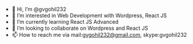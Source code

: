 - 👋 Hi, I’m @gvgohil232
- 👀 I’m interested in Web Development with Wordpress, React JS
- 🌱 I’m currently learning React JS Advanced
- 💞️ I’m looking to collaborate on Wordpress and React JS
- 📫 How to reach me via mail:gvgohil232@gmail.com, skype:gvgohil232

<!---
gvgohil232/gvgohil232 is a ✨ special ✨ repository because its `README.md` (this file) appears on your GitHub profile.
You can click the Preview link to take a look at your changes.
--->
